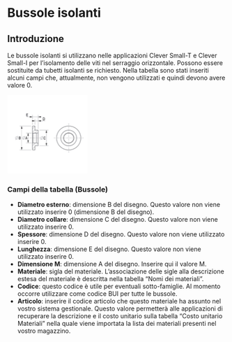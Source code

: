 # Bussole isolanti

## Introduzione
Le bussole isolanti si utilizzano nelle applicazioni Clever Small-T e Clever Small-I per l’isolamento delle viti nel serraggio orizzontale. Possono essere sostituite da tubetti isolanti se richiesto. Nella tabella sono stati inseriti alcuni campi che, attualmente, non vengono utilizzati e quindi devono avere valore 0. 

<img src="img/BussoleIsolanti.png" height="180px">

### Campi della tabella (Bussole)
- **Diametro esterno**: dimensione B del disegno. Questo valore non viene utilizzato inserire 0 (dimensione B del disegno).
- **Diametro collare**: dimensione C del disegno. Questo valore non viene utilizzato inserire 0.
- **Spessore**: dimensione D del disegno. Questo valore non viene utilizzato inserire 0.
- **Lunghezza**: dimensione E del disegno. Questo valore non viene utilizzato inserire 0.
- **Dimensione M**: dimensione A del disegno. Inserire qui il valore M.
- **Materiale**: sigla del materiale. L’associazione delle sigle alla descrizione estesa del materiale è descritta nella tabella “Nomi dei materiali”.
- **Codice**: questo codice è utile per eventuali sotto-famiglie. Al momento occorre utilizzare come codice BUI per tutte le bussole.
- **Articolo**: inserire il codice articolo che questo materiale ha assunto nel vostro sistema gestionale. Questo valore permetterà alle applicazioni di recuperare la descrizione e il costo unitario sulla tabella “Costo unitario Materiali” nella quale viene importata la lista dei materiali presenti nel vostro magazzino.
